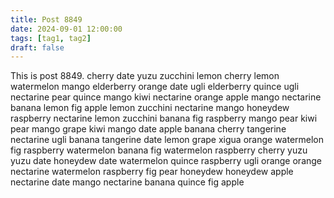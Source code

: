 ```yaml
---
title: Post 8849
date: 2024-09-01 12:00:00
tags: [tag1, tag2]
draft: false
---
```

This is post 8849.
cherry
date
yuzu
zucchini
lemon
cherry
lemon
watermelon
mango
elderberry
orange
date
ugli
elderberry
quince
ugli
nectarine
pear
quince
mango
kiwi
nectarine
orange
apple
mango
nectarine
banana
lemon
fig
apple
lemon
zucchini
nectarine
mango
honeydew
raspberry
nectarine
lemon
zucchini
banana
fig
raspberry
mango
pear
kiwi
pear
mango
grape
kiwi
mango
date
apple
banana
cherry
tangerine
nectarine
ugli
banana
tangerine
date
lemon
grape
xigua
orange
watermelon
fig
raspberry
watermelon
banana
fig
watermelon
raspberry
cherry
yuzu
yuzu
date
honeydew
date
watermelon
quince
raspberry
ugli
orange
orange
nectarine
watermelon
raspberry
fig
pear
honeydew
honeydew
apple
nectarine
date
mango
nectarine
banana
quince
fig
apple
